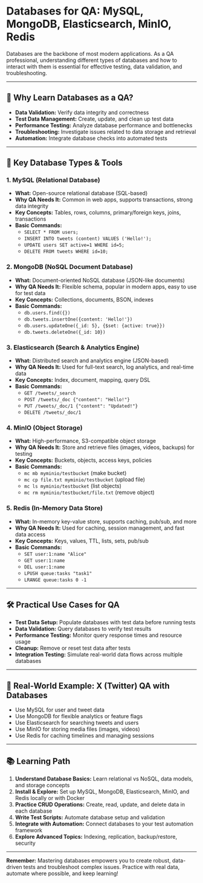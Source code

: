 # Databases for QA: MySQL, MongoDB, Elasticsearch, MinIO, Redis

Databases are the backbone of most modern applications. As a QA professional, understanding different types of databases and how to interact with them is essential for effective testing, data validation, and troubleshooting.

---

## 🎯 Why Learn Databases as a QA?
- **Data Validation:** Verify data integrity and correctness
- **Test Data Management:** Create, update, and clean up test data
- **Performance Testing:** Analyze database performance and bottlenecks
- **Troubleshooting:** Investigate issues related to data storage and retrieval
- **Automation:** Integrate database checks into automated tests

---

## 🧩 Key Database Types & Tools

### **1. MySQL (Relational Database)**
- **What:** Open-source relational database (SQL-based)
- **Why QA Needs It:** Common in web apps, supports transactions, strong data integrity
- **Key Concepts:** Tables, rows, columns, primary/foreign keys, joins, transactions
- **Basic Commands:**
  - `SELECT * FROM users;`
  - `INSERT INTO tweets (content) VALUES ('Hello!');`
  - `UPDATE users SET active=1 WHERE id=5;`
  - `DELETE FROM tweets WHERE id=10;`

### **2. MongoDB (NoSQL Document Database)**
- **What:** Document-oriented NoSQL database (JSON-like documents)
- **Why QA Needs It:** Flexible schema, popular in modern apps, easy to use for test data
- **Key Concepts:** Collections, documents, BSON, indexes
- **Basic Commands:**
  - `db.users.find({})`
  - `db.tweets.insertOne({content: 'Hello!'})`
  - `db.users.updateOne({_id: 5}, {$set: {active: true}})`
  - `db.tweets.deleteOne({_id: 10})`

### **3. Elasticsearch (Search & Analytics Engine)**
- **What:** Distributed search and analytics engine (JSON-based)
- **Why QA Needs It:** Used for full-text search, log analytics, and real-time data
- **Key Concepts:** Index, document, mapping, query DSL
- **Basic Commands:**
  - `GET /tweets/_search`
  - `POST /tweets/_doc {"content": "Hello!"}`
  - `PUT /tweets/_doc/1 {"content": "Updated!"}`
  - `DELETE /tweets/_doc/1`

### **4. MinIO (Object Storage)**
- **What:** High-performance, S3-compatible object storage
- **Why QA Needs It:** Store and retrieve files (images, videos, backups) for testing
- **Key Concepts:** Buckets, objects, access keys, policies
- **Basic Commands:**
  - `mc mb myminio/testbucket` (make bucket)
  - `mc cp file.txt myminio/testbucket` (upload file)
  - `mc ls myminio/testbucket` (list objects)
  - `mc rm myminio/testbucket/file.txt` (remove object)

### **5. Redis (In-Memory Data Store)**
- **What:** In-memory key-value store, supports caching, pub/sub, and more
- **Why QA Needs It:** Used for caching, session management, and fast data access
- **Key Concepts:** Keys, values, TTL, lists, sets, pub/sub
- **Basic Commands:**
  - `SET user:1:name "Alice"`
  - `GET user:1:name`
  - `DEL user:1:name`
  - `LPUSH queue:tasks "task1"`
  - `LRANGE queue:tasks 0 -1`

---

## 🛠️ Practical Use Cases for QA
- **Test Data Setup:** Populate databases with test data before running tests
- **Data Validation:** Query databases to verify test results
- **Performance Testing:** Monitor query response times and resource usage
- **Cleanup:** Remove or reset test data after tests
- **Integration Testing:** Simulate real-world data flows across multiple databases

---

## 📱 Real-World Example: X (Twitter) QA with Databases
- Use MySQL for user and tweet data
- Use MongoDB for flexible analytics or feature flags
- Use Elasticsearch for searching tweets and users
- Use MinIO for storing media files (images, videos)
- Use Redis for caching timelines and managing sessions

---

## 📚 Learning Path
1. **Understand Database Basics:** Learn relational vs NoSQL, data models, and storage concepts
2. **Install & Explore:** Set up MySQL, MongoDB, Elasticsearch, MinIO, and Redis locally or with Docker
3. **Practice CRUD Operations:** Create, read, update, and delete data in each database
4. **Write Test Scripts:** Automate database setup and validation
5. **Integrate with Automation:** Connect databases to your test automation framework
6. **Explore Advanced Topics:** Indexing, replication, backup/restore, security

---

**Remember:** Mastering databases empowers you to create robust, data-driven tests and troubleshoot complex issues. Practice with real data, automate where possible, and keep learning!
